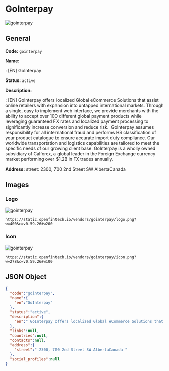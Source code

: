 
# GoInterpay 
![gointerpay](https://static.openfintech.io/vendors/gointerpay/logo.png?w=400&c=v0.59.26#w200)  

## General 
 
**Code:** `gointerpay` 
 
**Name:** 
 
:	[EN] GoInterpay 
 
**Status:** `active` 
 
**Description:** 
 
: [EN]  GoInterpay offers localized Global eCommerce Solutions that assist online retailers with expansion into untapped international markets. Through a single, easy to implement web interface, we provide merchants with the ability to accept over 100 different global payment products while leveraging guaranteed FX rates and localized payment processing to significantly increase conversion and reduce risk.  GoInterpay assumes responsibility for all international fraud and performs HS classification of your product catalogue to ensure accurate import duty compliance. Our worldwide transportation and logistics capabilities are tailored to meet the specific needs of our growing client base. GoInterpay is a wholly owned subsidiary of Calforex, a global leader in the Foreign Exchange currency market performing over $1.2B in FX trades annually.  
 
**Address:** 
street:  2300, 700 2nd Street SW AlbertaCanada  

## Images 

### Logo 
 
![gointerpay](https://static.openfintech.io/vendors/gointerpay/logo.png?w=400&c=v0.59.26#w200)  

```
https://static.openfintech.io/vendors/gointerpay/logo.png?w=400&c=v0.59.26#w200
```  

### Icon 
 
![gointerpay](https://static.openfintech.io/vendors/gointerpay/icon.png?w=278&c=v0.59.26#w100)  

```
https://static.openfintech.io/vendors/gointerpay/icon.png?w=278&c=v0.59.26#w100
```  

## JSON Object 

```json
{
  "code":"gointerpay",
  "name":{
    "en":"GoInterpay"
  },
  "status":"active",
  "description":{
    "en":" GoInterpay offers localized Global eCommerce Solutions that assist online retailers with expansion into untapped international markets. Through a single, easy to implement web interface, we provide merchants with the ability to accept over 100 different global payment products\u00a0while leveraging guaranteed FX rates and localized payment processing to significantly increase conversion and reduce risk.\u00a0 GoInterpay assumes responsibility for all international fraud and performs HS classification of your product catalogue to ensure accurate import duty compliance. Our worldwide transportation and logistics capabilities are tailored to meet the specific needs of our growing client base. GoInterpay is a wholly owned subsidiary of Calforex, a global leader in the Foreign Exchange currency market performing over $1.2B in FX trades annually. "
  },
  "links":null,
  "countries":null,
  "contacts":null,
  "address":{
    "street":" 2300, 700 2nd Street SW AlbertaCanada "
  },
  "social_profiles":null
}
```  
